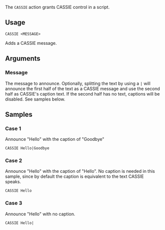 The `CASSIE` action grants CASSIE control in a script.

## Usage
```
CASSIE <MESSAGE>
```
Adds a CASSIE message.

## Arguments
### Message
The message to announce. Optionally, splitting the text by using a `|` will announce the first half of the text as a CASSIE message and use the second half as CASSIE's caption text. If the second half has no text, captions will be disabled. See samples below.

## Samples
### Case 1
Announce "Hello" with the caption of "Goodbye"
```
CASSIE Hello|Goodbye
```

### Case 2
Announce "Hello" with the caption of "Hello". No caption is needed in this sample, since by default the caption is equivalent to the text CASSIE speaks.
```
CASSIE Hello
```

### Case 3
Announce "Hello" with no caption.
```
CASSIE Hello|
```